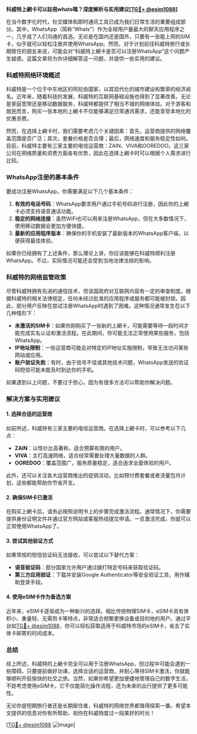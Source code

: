 **科威特上網卡可以註冊whats嗎？深度解析与实用建议[[TG💪+ @esim1088](https://t.me/s/esim1088)]**

在当今数字化时代，社交媒体和即时通讯工具已成为我们日常生活的重要组成部分。其中，WhatsApp（简称“Whats”）作为全球用户量最大的聊天应用程序之一，几乎成了人们沟通的首选。无论是在国内还是国外，只要有一张能上网的SIM卡，似乎就可以轻松注册并使用WhatsApp。然而，对于计划前往科威特旅行或长期居住的朋友来说，可能会对“科威特上網卡是否可以注册WhatsApp”这个问题产生疑惑。这篇文章将为你详细解答这一问题，并提供一些实用的建议。

### 科威特网络环境概述

科威特是一个位于中东地区的阿拉伯国家，以其现代化的城市建设和繁荣的经济闻名。近年来，随着科技的发展，科威特的互联网基础设施也得到了显著改善。无论是家庭宽带还是移动数据服务，科威特都提供了相当不错的网络体验。对于游客和居民而言，购买一张本地的上網卡不仅能够满足日常通讯需求，还能享受本地化的优惠资费。

然而，在选择上網卡时，我们需要考虑几个关键因素：首先，运营商提供的网络覆盖范围是否广泛；其次，套餐价格是否合理；最后，网络速度和服务稳定性如何。目前，科威特主要有三家主要的电信运营商：ZAIN、VIVA和OOREDOO。这三家公司在网络质量和资费方面各有优势，因此在选择上網卡时可以根据个人需求进行比较。

### WhatsApp注册的基本条件

要成功注册WhatsApp，你需要满足以下几个基本条件：

1. **有效的电话号码**：WhatsApp要求用户通过手机号码进行注册，因此你的上網卡必须支持语音通话功能。
2. **稳定的网络连接**：虽然WiFi也可以用来注册WhatsApp，但在大多数情况下，使用移动数据会更加方便快捷。
3. **最新的应用程序版本**：确保你的手机安装了最新版本的WhatsApp客户端，以便获得最佳体验。

如果你已经拥有了上述条件，那么理论上讲，你应该能够在科威特顺利注册WhatsApp。不过，实际情况可能还会受到当地法律法规的影响。

### 科威特的网络监管政策

尽管科威特拥有先进的通信技术，但该国政府对互联网内容有一定的审查制度。根据科威特的相关法律规定，任何未经过批准的应用程序或服务都可能被封锁。因此，部分用户反映在尝试注册WhatsApp时遇到了困难。这种情况通常发生在以下几种情形下：

- **未激活的SIM卡**：如果你刚购买了一张新的上網卡，可能需要等待一段时间才能完成实名认证和激活流程。在此期间，你可能无法正常使用某些服务，包括WhatsApp。
- **IP地址限制**：一些运营商可能会对特定的IP地址实施限制，导致无法访问某些网站或应用。
- **账户验证失败**：有时，由于信号不佳或其他技术问题，WhatsApp发送的验证码短信可能未能及时到达你的手机。

如果遇到以上问题，不要过于担心，因为有很多方法可以帮助你解决问题。

### 解决方案与实用建议

#### 1. 选择合适的运营商

如前所述，科威特有三家主要的电信运营商。在选择上網卡时，可以参考以下几点：

- **ZAIN**：以性价比高著称，适合预算有限的用户。
- **VIVA**：主打高速网络，适合经常需要处理大量数据的人群。
- **OOREDOO**：覆盖范围广，服务质量稳定，适合追求全面体验的用户。

此外，还可以关注各大运营商推出的促销活动，比如预付费套餐或者流量包月计划，这些都能帮助你节省开支。

#### 2. 确保SIM卡已激活

在购买上網卡后，请务必按照说明书上的步骤完成激活流程。通常情况下，你需要提供身份证明文件并通过官方网站或客服热线提交申请。一旦激活完成，你就可以正常使用WhatsApp了。

#### 3. 尝试其他验证方式

如果常规的短信验证码无法接收，可以尝试以下替代方案：

- **语音验证码**：部分国家允许用户通过拨打特定号码来获取验证码。
- **第三方应用验证**：下载并安装Google Authenticator等安全验证工具，用作辅助登录手段。

#### 4. 使用eSIM卡作为备选方案

近年来，eSIM卡逐渐成为一种新兴的选择。相比传统物理SIM卡，eSIM卡具有体积小、重量轻、无需剪卡等特点，非常适合频繁更换设备或目的地的用户。通过平台如[TG💪+ @esim1088](https://t.me/s/esim1088)，你可以轻松获取适用于科威特市场的eSIM卡，省去了实体卡邮寄的时间成本。

### 总结

综上所述，科威特的上網卡完全可以用于注册WhatsApp，但过程中可能会遇到一些障碍。只要提前做好功课，选择合适的运营商，并耐心等待SIM卡激活，你就能够顺利开启愉快的社交之旅。当然，如果你希望更加便捷地管理自己的数字生活，不妨考虑使用eSIM卡，它不仅能简化操作流程，还为未来的出行提供了更多可能性。

无论你是短期旅行者还是长期居住者，科威特的网络世界都值得探索一番。希望本文提供的信息对你有所帮助，祝你在科威特度过一段美好的时光！

[[TG💪+ @esim1088](https://t.me/s/esim1088) ![Image](https://i.postimg.cc/4NQfJmqS/Snipaste-2025-05-13-00-14-12.png)]